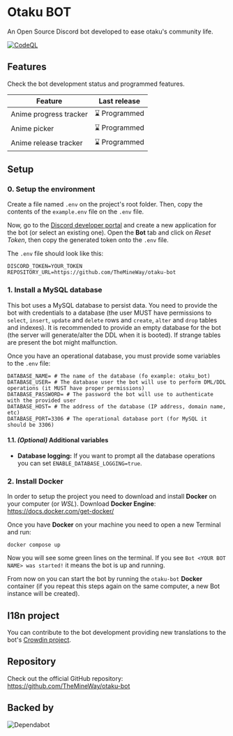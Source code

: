 
# **Otaku BOT**

An Open Source Discord bot developed to ease otaku's community life.

[![CodeQL](https://github.com/TheMineWay/otaku-bot/actions/workflows/github-code-scanning/codeql/badge.svg)](https://github.com/TheMineWay/otaku-bot/actions/workflows/github-code-scanning/codeql)

## **Features**

Check the bot development status and programmed features.

| Feature | Last release |
|---|---|
| Anime progress tracker | ⌛ Programmed |
| Anime picker | ⌛ Programmed |
| Anime release tracker | ⌛ Programmed |

## **Setup**

### **0. Setup the environment**

Create a file named `.env` on the project's root folder. Then, copy the contents of the `example.env` file on the `.env` file.

Now, go to the [Discord developer portal](https://discord.com/developers/applications) and create a new application for the bot (or select an existing one).
Open the **Bot** tab and click on *Reset Token*, then copy the generated token onto the `.env` file.

The `.env` file should look like this:

```env
DISCORD_TOKEN=YOUR_TOKEN
REPOSITORY_URL=https://github.com/TheMineWay/otaku-bot
```

### **1. Install a MySQL database**

This bot uses a MySQL database to persist data. You need to provide the bot with credentials to a database (the user MUST have permissions to `select`, `insert`, `update` and `delete` rows and `create`, `alter` and `drop` tables and indexes).
It is recommended to provide an empty database for the bot (the server will generate/alter the DDL when it is booted).
If strange tables are present the bot might malfunction.

Once you have an operational database, you must provide some variables to the `.env` file:

```env
DATABASE_NAME= # The name of the database (fo example: otaku_bot)
DATABASE_USER= # The database user the bot will use to perform DML/DDL operations (it MUST have proper permissions)
DATABASE_PASSWORD= # The password the bot will use to authenticate with the provided user
DATABASE_HOST= # The address of the database (IP address, domain name, etc)
DATABASE_PORT=3306 # The operational database port (for MySQL it should be 3306)
```

#### **1.1. *(Optional)* Additional variables**

- **Database logging:** If you want to prompt all the database operations you can set `ENABLE_DATABASE_LOGGING=true`.

### **2. Install Docker**

In order to setup the project you need to download and install **Docker** on your computer (or *WSL*).
Download **Docker Engine**: <https://docs.docker.com/get-docker/>

Once you have **Docker** on your machine you need to open a new Terminal and run:

```console
docker compose up
```

Now you will see some green lines on the terminal. If you see `Bot <YOUR BOT NAME> was started!` it means the bot is up and running.

From now on you can start the bot by running the `otaku-bot` **Docker** container (if you repeat this steps again on the same computer, a new Bot instance will be created).

## **I18n project**

You can contribute to the bot development providing new translations to the bot's [Crowdin project](https://crowdin.com/project/otaku-bot).

## **Repository**

Check out the official GitHub repository: <https://github.com/TheMineWay/otaku-bot>

## **Backed by**

![Dependabot](https://img.shields.io/badge/dependabot-025E8C?style=for-the-badge&logo=dependabot&logoColor=white)
